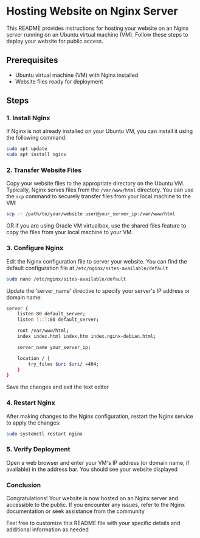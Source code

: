 # Hosting Website on Nginx Server

This README provides instructions for hosting your website on an Nginx server running on an Ubuntu virtual machine (VM). Follow these steps to deploy your website for public access.

## Prerequisites

- Ubuntu virtual machine (VM) with Nginx installed
- Website files ready for deployment

## Steps

### 1. Install Nginx

If Nginx is not already installed on your Ubuntu VM, you can install it using the following command:

```bash
sudo apt update
sudo apt install nginx
```

### 2. Transfer Website Files

Copy your website files to the appropriate directory on the Ubuntu VM. Typically, Nginx serves files from the `/var/www/html` directory. You can use the `scp` command to securely transfer files from your local machine to the VM:

```bash
scp -r /path/to/your/website user@your_server_ip:/var/www/html
```

OR if you are using Oracle VM virtualbox, use the shared files feature to copy the files from your local machine to your VM.

### 3. Configure Nginx

Edit the Nginx configuration file to server your website. You can find the default configuration file at `/etc/nginx/sites-available/default`

```bash
sudo nano /etc/nginx/sites-available/default
```
Update the 'server_name' directive to specify your server's IP address or domain name:

```bash
server {
    listen 80 default_server;
    listen [::]:80 default_server;

    root /var/www/html;
    index index.html index.htm index.nginx-debian.html;

    server_name your_server_ip;

    location / {
        try_files $uri $uri/ =404;
    }
}
```
Save the changes and exit the text editor

### 4. Restart Nginx

After making changes to the Nginx configuration, restart the Nginx service to apply the changes:
```bash
sudo systemctl restart nginx
```

### 5. Verify Deployment
Open a web browser and enter your VM's IP address (or domain name, if available) in the address bar. You should see your website displayed

### Conclusion
Congratulations! Your website is now hosted on an Nginx server and accessible to the public. If you encounter any issues, refer to the Nginx documentation or seek assistance from the community


Feel free to customize this README file with your specific details and additional information as needed
